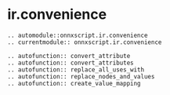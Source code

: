 # ir.convenience

```{eval-rst}
.. automodule::onnxscript.ir.convenience
.. currentmodule:: onnxscript.ir.convenience
```


```{eval-rst}
.. autofunction:: convert_attribute
.. autofunction:: convert_attributes
.. autofunction:: replace_all_uses_with
.. autofunction:: replace_nodes_and_values
.. autofunction:: create_value_mapping
```
